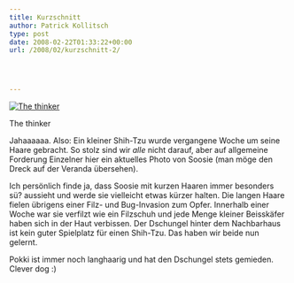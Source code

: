 ```yaml
---
title: Kurzschnitt
author: Patrick Kollitsch
type: post
date: 2008-02-22T01:33:22+00:00
url: /2008/02/kurzschnitt-2/




---
```

<div class="flickr">
  <a href="http://www.flickr.com/photos/schreibblogade/2283399135/" title="The thinker"><img src="//farm3.static.flickr.com/2310/2283399135_a37c43c56b.jpg" alt="The thinker" /></a></p> 
  
  <p>
    The thinker
  </p>
</div>

Jahaaaaaa. Also: Ein kleiner Shih-Tzu wurde vergangene Woche um seine Haare gebracht. So stolz sind wir _alle_ nicht darauf, aber auf allgemeine Forderung Einzelner hier ein aktuelles Photo von Soosie (man möge den Dreck auf der Veranda übersehen). 

Ich persönlich finde ja, dass Soosie mit kurzen Haaren immer besonders sü? aussieht und werde sie vielleicht etwas kürzer halten. Die langen Haare fielen übrigens einer Filz- und Bug-Invasion zum Opfer. Innerhalb einer Woche war sie verfilzt wie ein Filzschuh und jede Menge kleiner Beisskäfer haben sich in der Haut verbissen. Der Dschungel hinter dem Nachbarhaus ist kein guter Spielplatz für einen Shih-Tzu. Das haben wir beide nun gelernt.

Pokki ist immer noch langhaarig und hat den Dschungel stets gemieden. Clever dog :)